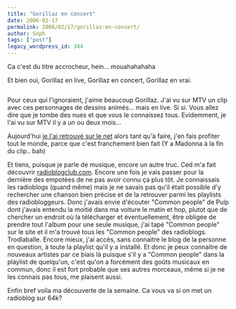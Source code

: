 ```yaml
---
title: "Gorillaz en concert"
date: 2006-02-17
permalink: 2006/02/17/gorillaz-en-concert/
author: Soph
tags: ["post"]
legacy_wordpress_id: 344
---
```


Ca c'est du titre accrocheur, hein... mouahahahaha

Et bien oui, Gorillaz en live, Gorillaz en concert, Gorillaz en vrai.

<img src="https://64k.be/wp-content/uploads/2006/musique/gorillazphoto02sm.jpg" alt="" />

<!-- excerpt -->

Pour ceux qui l'ignoraient, j'aime beaucoup Gorillaz. J'ai vu sur MTV un clip avec ces personnages de dessins animés... mais en live. Si si. Vous allez dire que je tombe des nues et que vous le connaissez tous. Evidemment, je l'ai vu sur MTV il y a un ou deux mois...

Aujourd'hui [je l'ai retrouvé sur le net](http://www.devilducky.com/media/41940/) alors tant qu'à faire, j'en fais profiter tout le monde, parce que c'est franchement bien fait (Y a Madonna à la fin du clip.. bah)

Et tiens, puisque je parle de musique, encore un autre truc. Ced m'a fait découvrir [radioblogclub.com](http://radioblogclub.com/). Encore une fois je vais passer pour la dernière des empotées de ne pas avoir connu ça plus tôt. Je connaissais les radioblogs (quand même) mais je ne savais pas qu'il était possible d'y rechercher une chanson bien précise et de la retrouver parmi les playlists des radiobloggeurs. Donc j'avais envie d'écouter "Common people" de Pulp dont j'avais entendu la moitié dans ma voiture le matin et hop, plutot que de chercher un endroit où la télécharger et éventuellement, être obligée de prendre tout l'album pour une seule musique, j'ai tapé "Common people" sur le site et il m'a trouvé tous les "Common people" des radioblogs. Trodlaballe. Encore mieux, j'ai accès, sans connaitre le blog de la personne en question, à toute la playlist qu'il y a installé. Et donc je peux connaitre de nouveaux artistes par ce biais là puisque s'il y a "Common people" dans la playlist de quelqu'un, c'est qu'on a forcément des goûts musicaux en commun, donc il est fort probable que ses autres morceaux, même si je ne les connais pas tous, me plaisent aussi.

Enfin bref voila ma découverte de la semaine. Ca vous va si on met un radioblog sur 64k?
